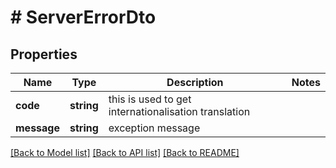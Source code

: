 # # ServerErrorDto

## Properties

Name | Type | Description | Notes
------------ | ------------- | ------------- | -------------
**code** | **string** | this is used to get internationalisation translation |
**message** | **string** | exception message |

[[Back to Model list]](../../README.md#models) [[Back to API list]](../../README.md#endpoints) [[Back to README]](../../README.md)
